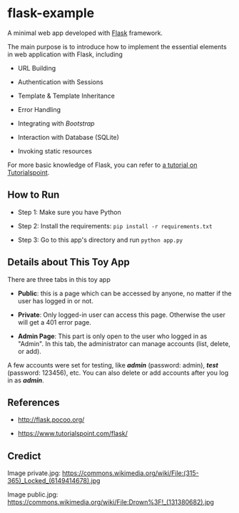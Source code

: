 # flask-example

A minimal web app developed with [Flask](http://flask.pocoo.org/) framework. 

The main purpose is to introduce how to implement the essential elements in web application with Flask, including

- URL Building

- Authentication with Sessions

- Template & Template Inheritance

- Error Handling

- Integrating with *Bootstrap*

- Interaction with Database (SQLite)

- Invoking static resources

For more basic knowledge of Flask, you can refer to [a tutorial on Tutorialspoint](https://www.tutorialspoint.com/flask/).


## How to Run

- Step 1: Make sure you have Python

- Step 2: Install the requirements: `pip install -r requirements.txt`

- Step 3: Go to this app's directory and run `python app.py`



## Details about This Toy App

There are three tabs in this toy app

- **Public**: this is a page which can be accessed by anyone, no matter if the user has logged in or not.

- **Private**: Only logged-in user can access this page. Otherwise the user will get a 401 error page.

- **Admin Page**: This part is only open to the user who logged in as "Admin". In this tab, the administrator can manage accounts (list, delete, or add).


A few accounts were set for testing, like ***admin*** (password: admin), ***test*** (password: 123456), etc. You can also delete or add accounts after you log in as ***admin***.



## References

- http://flask.pocoo.org/

- https://www.tutorialspoint.com/flask/



## Credict
Image private.jpg: https://commons.wikimedia.org/wiki/File:(315-365)_Locked_(6149414678).jpg

Image public.jpg: https://commons.wikimedia.org/wiki/File:Drown%3F!_(131380682).jpg

